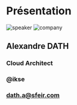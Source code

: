<!-- .slide: class="speaker-slide" -->

# Présentation

![speaker](./assets/images/speakers/adh.jpg)
![company](./assets/images/logo-sfeir-blanc.png)


<h2> Alexandre <span>DATH</span></h2>

### Cloud Architect
<!-- .element: class="icon-rule icon-first" -->

### @ikse
<!-- .element: class="icon-second" -->

### dath.a@sfeir.com
<!-- .element: class="icon-third" -->
